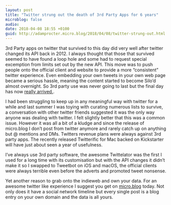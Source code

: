 ```yaml
---
layout: post
title: "Twitter strung out the death of 3rd Party Apps for 6 years"
microblog: false
audio: 
date: 2018-04-08 18:55 +0100
guid: http://adamprocter.micro.blog/2018/04/08/twitter-strung-out.html
---
```

3rd Party apps on twitter that survived to this day did very well after twitter changed its API back in 2012. I always thought that those that survived seemed to have found a loop hole and some had to request special excemption from limits set out by the new API. This move was to push people onto the official client and website to provide a more “consistent” twitter experience. Even embedding your own tweets in your own web page became a serious hassle, meaning the content started to become Silo’d almost overnight. So 3rd party use was never going to last but the final day has now [really arrived.](http://apps-of-a-feather.com/). 

I had been struggling to keep up in any meaningful way with twitter for a while and last summer I was toying with curating numerous lists to survive, a conversation with other twitter friends suggested it was the only way anyone was dealing with twitter. I felt slightly better that this was a common issue. However it was all a bit of a kludge and since the release of micro.blog I don’t post from twitter anymore and rarely catch up on anything but @ mentions and DMs. Twitters revenue plans were always against 3rd party apps. The recently released Twitterific for Mac backed on Kickstarter will have just about seen a year of usefulness. 

I’ve always use 3rd party software, the awesome Twittelator was the first I used for a long time with its customisation but with the API changes it didn’t make it so I swapped to Tweetbot on iOS and macOS, the official clients were always terrible even before the adverts and promoted tweet nonsense.

Yet another reason to grab onto the indieweb and own your data. For an awesome twitter like experience I suggest you get on [micro.blog](http://micro.blog) today. Not only does it have a social network timeline but every single post is a blog entry on your own domain and the data is all yours.  
